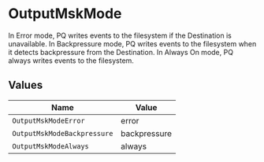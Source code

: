 # OutputMskMode

In Error mode, PQ writes events to the filesystem if the Destination is unavailable. In Backpressure mode, PQ writes events to the filesystem when it detects backpressure from the Destination. In Always On mode, PQ always writes events to the filesystem.


## Values

| Name                        | Value                       |
| --------------------------- | --------------------------- |
| `OutputMskModeError`        | error                       |
| `OutputMskModeBackpressure` | backpressure                |
| `OutputMskModeAlways`       | always                      |